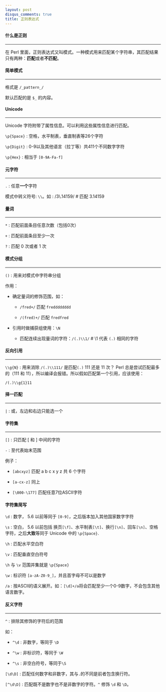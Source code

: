 ```yaml
---
layout: post
disqus_comments: true
title: 正则表达式
---
```


#### 什么是正则 ####

---

在 Perl 里面，正则表达式又叫模式。一种模式用来匹配某个字符串，其匹配结果只有两种：**匹配**或者**不匹配**。


#### 简单模式 ####

---

格式是 `/_pattern_/`

默认匹配的是 `$_` 的内容。


#### Unicode ####

---

Unicode 字符附带了属性信息。可以利用这些属性信息进行匹配。

`\p{Space}` : 空格，水平制表，垂直制表等26个字符

`\p{Digit}` : 0-9以及其他语言（拉丁等）共411个不同数字字符

`\p{Hex}` : 相当于 `[0-9A-Fa-f]`

#### 元字符 ####

---

`.` : 任意**一个**字符

模式中转义符号: `\\`。如 : /3\\.14159/ # 匹配 3.14159


#### 量词 ####

---

`*` : 匹配前面条目任意次数（包括0次）

`+` : 匹配前面条目至少一次

`?` : 匹配 0 次或者 1 次

#### 模式分组 ####

---

`()` : 用来对模式中字符串分组

作用：

 - 确定量词的修饰范围，如：
  
	- `/fred+/` 匹配 `fredddddddd`

	- `/(fred)+/` 匹配 `fredfred`

 - 引用时做捕获组使用：`\N`

	- 匹配连续出现量词的字符：`/(.)\\1/` # \\1 代表 `(.)` 相同的字符 

#### 反向引用 ####

---

`\\g{N}` : 用来消除 `/(.)\\111/` 是匹配`(.)` 111 还是 11 次？ Perl 总是尝试匹配最多的（111 和 11），所以编译会报错。所以假如匹配第一个引用，应该使用：

`/(.)\\g{1}11`


#### 择一匹配 ####

---

`|` : 或，左边和右边只能选一个

#### 字符集 ####

---

`[]` : 只匹配 [ 和 ] 中间的字符

`-` : 至代表始末范围

例子：

 - `[abcxyz]` 匹配 a b c x y z 共 6 个字符

 - `[a-cx-z]` 同上

 - `[\000-\177]` 匹配任意7位ASCII字符

#### 字符集简写 ####

`\d` : 数字， 5.6 以前等同于 `[0-9]`，之后版本加入其他国家数字字符

`\s` : 空白， 5.6 以前包括 换页`[\f]`、水平制表`[\t]`、换行`[\n]`、回车`[\n]`、空格字符，之后**大致**等同于 Unicode 中的 `\p{Space}`.

`\h` : 匹配水平空白符

`\v` : 匹配垂直空白符号

`\h` 与 `\v` 范围并集就是 `\p{Space}`

`\w` : 标识符 `[a-zA-Z0-9_]`，并且首字母不可以是数字

`/a` : 按ASCII的语义展开。如：`[\d]+/a`将会匹配至少一个0-9数字，不会包含其他语言数字。


#### 反义字符 ####

--- 

`^` : 排除其修饰的字符后的范围

如：

 - `^\d` : 非数字，等同于 `\D`

 - `^\w` : 非标识符，等同于 `\W`

 - `^\s` : 非空白符号，等同于`\S`

`[\d\D]` : 匹配任何数字和非数字，其与`.`的不同是前者包含换行符。

`[^\d\D]` : 匹配既不是数字也不是非数字的字符。`^` 修饰 `\d` 和 `\D`。




